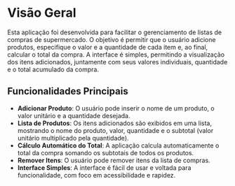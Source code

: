 # Visão Geral

Esta aplicação foi desenvolvida para facilitar o gerenciamento de listas de compras de supermercado. O objetivo é permitir que o usuário adicione produtos, especifique o valor e a quantidade de cada item e, ao final, calcular o total da compra. A interface é simples, permitindo a visualização dos itens adicionados, juntamente com seus valores individuais, quantidade e o total acumulado da compra.

## Funcionalidades Principais

- **Adicionar Produto**: O usuário pode inserir o nome de um produto, o valor unitário e a quantidade desejada.
- **Lista de Produtos**: Os itens adicionados são exibidos em uma lista, mostrando o nome do produto, valor, quantidade e o subtotal (valor unitário multiplicado pela quantidade).
- **Cálculo Automático do Total**: A aplicação calcula automaticamente o total da compra somando os subtotais de todos os produtos.
- **Remover Itens**: O usuário pode remover itens da lista de compras.
- **Interface Simples**: A interface é fácil de usar e voltada para funcionalidade, com foco em acessibilidade e rapidez.

